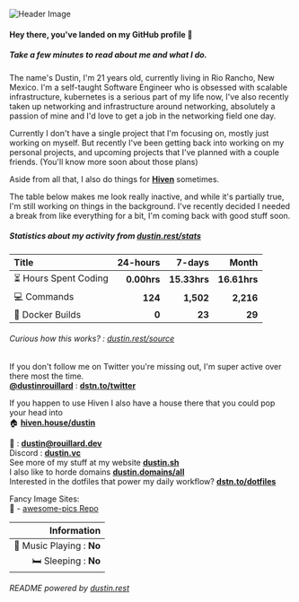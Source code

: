 ![Header Image](https://gcs.dustin.sh/u/cce17dd3c78b35a8.png)

#### Hey there, you've landed on my GitHub profile 👋
##### Take a few minutes to read about me and what I do.

The name's Dustin, I'm 21 years old, currently living in Rio Rancho, New Mexico. I'm a self-taught Software Engineer who is obsessed with scalable infrastructure, kubernetes is a serious part of my life now, I've also recently taken up networking and infrastructure around networking, absolutely a passion of mine and I'd love to get a job in the networking field one day.

Currently I don't have a single project that I'm focusing on, mostly just working on myself. But recently I've been getting back into working on my personal projects, and upcoming projects that I've planned with a couple friends. (You'll know more soon about those plans)

Aside from all that, I also do things for [**Hiven**](https://hiven.io) sometimes.

The table below makes me look really inactive, and while it's partially true, I'm still working on things in the background. I've recently decided I needed a break from like everything for a bit, I'm coming back with good stuff soon.

##### Statistics about my activity from [dustin.rest/stats](https://dustin.rest/stats)

| Title                                       |    24-hours |       7-days |        Month |
| :------------------------------------------ | ----------: | -----------: | -----------: |
| :hourglass_flowing_sand: Hours Spent Coding | **0.00hrs** | **15.33hrs** | **16.61hrs** |
| :computer: Commands                         |     **124** |    **1,502** |    **2,216** |
| :hammer: Docker Builds                      |       **0** |       **23** |       **29** |

###### Curious how this works? : [dustin.rest/source](https://dustin.rest/source)

If you don't follow me on Twitter you're missing out, I'm super active over there most the time. \
[**@dustinrouillard**](https://dstn.to/twitter) : [**dstn.to/twitter**](https://dstn.to/twitter)

If you happen to use Hiven I also have a house there that you could pop your head into \
:house: [**hiven.house/dustin**](https://hiven.house/dustin)

:email: : [**dustin@rouillard.dev**](mailto://dustin@rouillard.dev) \
Discord : [**dustin.vc**](https://dustin.vc) \
See more of my stuff at my website [**dustin.sh**](https://dustin.sh) \
I also like to horde domains [**dustin.domains/all**](https://dustin.domains/all) \
Interested in the dotfiles that power my daily workflow? [**dstn.to/dotfiles**](https://dstn.to/dotfiles)

Fancy Image Sites: \
🌅 - [awesome-pics Repo](https://dstn.to/pics)


| Information                           |
| ------------------------------------: |
| :musical_note: Music Playing : **No** |
|               :bed: Sleeping : **No** |

###### README powered by [dustin.rest](https://dustin.rest/source)
